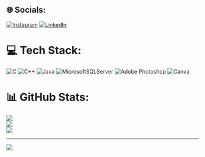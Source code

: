 
## 🌐 Socials:
[![Instagram](https://img.shields.io/badge/Instagram-%23E4405F.svg?logo=Instagram&logoColor=white)](https://instagram.com/rishav_99) [![LinkedIn](https://img.shields.io/badge/LinkedIn-%230077B5.svg?logo=linkedin&logoColor=white)](https://linkedin.com/in/rishavrajprasad) 

# 💻 Tech Stack:
![C](https://img.shields.io/badge/c-%2300599C.svg?style=for-the-badge&logo=c&logoColor=white) ![C++](https://img.shields.io/badge/c++-%2300599C.svg?style=for-the-badge&logo=c%2B%2B&logoColor=white) ![Java](https://img.shields.io/badge/java-%23ED8B00.svg?style=for-the-badge&logo=java&logoColor=white) ![MicrosoftSQLServer](https://img.shields.io/badge/Microsoft%20SQL%20Sever-CC2927?style=for-the-badge&logo=microsoft%20sql%20server&logoColor=white) ![Adobe Photoshop](https://img.shields.io/badge/adobephotoshop-%2331A8FF.svg?style=for-the-badge&logo=adobephotoshop&logoColor=white) ![Canva](https://img.shields.io/badge/Canva-%2300C4CC.svg?style=for-the-badge&logo=Canva&logoColor=white)
# 📊 GitHub Stats:
![](https://github-readme-stats.vercel.app/api?username=Rishavrajprasad&theme=dark&hide_border=false&include_all_commits=false&count_private=false)<br/>
![](https://github-readme-streak-stats.herokuapp.com/?user=Rishavrajprasad&theme=dark&hide_border=false)<br/>
![](https://github-readme-stats.vercel.app/api/top-langs/?username=Rishavrajprasad&theme=dark&hide_border=false&include_all_commits=false&count_private=false&layout=compact)

---
[![](https://visitcount.itsvg.in/api?id=Rishavrajprasad&icon=0&color=0)](https://visitcount.itsvg.in)

<!-- Proudly created with GPRM ( https://gprm.itsvg.in ) -->
